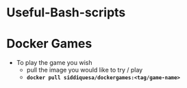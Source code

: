 # Useful-Bash-scripts

# Docker Games

- To play the game you wish 
  - pull the image you would like to try / play 
  - **`docker pull siddiquesa/dockergames:<tag/game-name>`**
